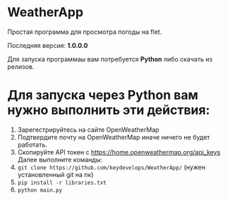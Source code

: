 # WeatherApp
Простая программа для просмотра погоды на flet.

Последняя версия: **1.0.0.0**

Для запуска программаы вам потребуется **Python** либо скачать из релизов.

# Для запуска через **Python** вам нужно выполнить эти действия:

1. Зарегестрируйтесь на сайте OpenWeatherMap
2. Подтвердите почту на OpenWeatherMap иначе ничего не будет работать.
3. Скопируйте API токен с https://home.openweathermap.org/api_keys
Далее выполните команды:
1. ``git clone https://github.com/keydevelops/WeatherApp/`` (нужен установленный git на пк)
2. ``pip install -r libraries.txt``
3. ``python main.py``
